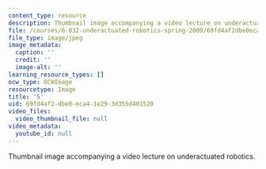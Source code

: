 ```yaml
---
content_type: resource
description: Thumbnail image accompanying a video lecture on underactuated robotics.
file: /courses/6-832-underactuated-robotics-spring-2009/69fd4af2dbe0eca41e293d355d401520_5.jpg
file_type: image/jpeg
image_metadata:
  caption: ''
  credit: ''
  image-alt: ''
learning_resource_types: []
ocw_type: OCWImage
resourcetype: Image
title: '5'
uid: 69fd4af2-dbe0-eca4-1e29-3d355d401520
video_files:
  video_thumbnail_file: null
video_metadata:
  youtube_id: null
---
```

Thumbnail image accompanying a video lecture on underactuated robotics.